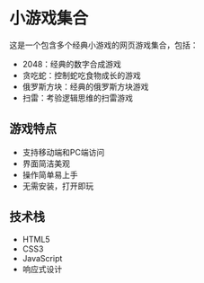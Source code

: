 # 小游戏集合

这是一个包含多个经典小游戏的网页游戏集合，包括：

- 2048：经典的数字合成游戏
- 贪吃蛇：控制蛇吃食物成长的游戏
- 俄罗斯方块：经典的俄罗斯方块游戏
- 扫雷：考验逻辑思维的扫雷游戏

## 游戏特点

- 支持移动端和PC端访问
- 界面简洁美观
- 操作简单易上手
- 无需安装，打开即玩

## 技术栈

- HTML5
- CSS3
- JavaScript
- 响应式设计